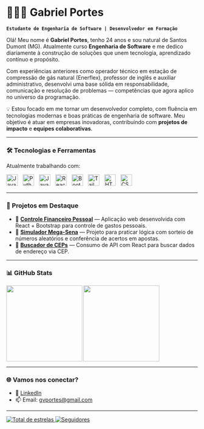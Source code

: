 # 👨🏻‍💻 Gabriel Portes

**`Estudante de Engenharia de Software | Desenvolvedor em Formação`**

Olá! Meu nome é **Gabriel Portes**, tenho 24 anos e sou natural de Santos Dumont (MG). Atualmente curso **Engenharia de Software** e me dedico diariamente à construção de soluções que unem tecnologia, aprendizado contínuo e propósito.

Com experiências anteriores como operador técnico em estação de compressão de gás natural (Enerflex), professor de inglês e auxiliar administrativo, desenvolvi uma base sólida em responsabilidade, comunicação e resolução de problemas — competências que agora aplico no universo da programação.

💡 Estou focado em me tornar um desenvolvedor completo, com fluência em tecnologias modernas e boas práticas de engenharia de software. Meu objetivo é atuar em empresas inovadoras, contribuindo com **projetos de impacto** e **equipes colaborativas**.

---

### 🛠️ Tecnologias e Ferramentas

Atualmente trabalhando com:

<img align="left" alt="Java" width="30px" style="padding-right: 10px;" src="https://cdn.jsdelivr.net/gh/devicons/devicon@latest/icons/java/java-original.svg"/>
<img align="left" alt="Python" width="30px" style="padding-right: 10px;" src="https://cdn.jsdelivr.net/gh/devicons/devicon@latest/icons/python/python-original.svg"/>
<img align="left" alt="JavaScript" width="30px" style="padding-right: 10px;" src="https://cdn.jsdelivr.net/gh/devicons/devicon@latest/icons/javascript/javascript-original.svg"/>
<img align="left" alt="React" width="30px" style="padding-right: 10px;" src="https://cdn.jsdelivr.net/gh/devicons/devicon@latest/icons/react/react-original.svg"/>
<img align="left" alt="Bootstrap" width="30px" style="padding-right: 10px;" src="https://cdn.jsdelivr.net/gh/devicons/devicon@latest/icons/bootstrap/bootstrap-original.svg"/>
<img align="left" alt="TailwindCSS" width="30px" style="padding-right: 10px;" src="https://cdn.jsdelivr.net/gh/devicons/devicon@latest/icons/tailwindcss/tailwindcss-original.svg"/>
<img align="left" alt="HTML" width="30px" style="padding-right: 10px;" src="https://cdn.jsdelivr.net/gh/devicons/devicon@latest/icons/html5/html5-original.svg"/>
<img align="left" alt="CSS" width="30px" style="padding-right: 10px;" src="https://cdn.jsdelivr.net/gh/devicons/devicon@latest/icons/css3/css3-original.svg"/>
<img align="left" alt="Git" width="0px" style="padding-right: 10px;" src="https://cdn.jsdelivr.net/gh/devicons/devicon@latest/icons/git/git-original.svg"/>

<br/>
<br/>

---

### 📂 Projetos em Destaque

- 🔹 [**Controle Financeiro Pessoal**](https://github.com/GVPortes/controle-financeiro) — Aplicação web desenvolvida com React + Bootstrap para controle de gastos pessoais.
- 🔹 [**Simulador Mega-Sena**](https://github.com/GVPortes/simulador-mega-sena) — Projeto para praticar lógica com sorteio de números aleatórios e conferência de acertos em apostas.
- 🔹 [**Buscador de CEPs**](https://github.com/GVPortes/buscador-cep) — Consumo de API com React para buscar dados de endereço via CEP.

---

### 📊 GitHub Stats

<p>
  <img 
    align="left" 
    height="200" 
    src="https://github-readme-stats.vercel.app/api?username=GVPortes&show_icons=true&theme=tokyonight&include_all_commits=true&locale=pt-br" 
  />

  <img 
    align="left" 
    height="200" 
    src="https://github-readme-stats.vercel.app/api/top-langs/?username=GVPortes&theme=tokyonight&layout=compact&custom_title=Tecnologias&langs_count=9" 
  />
</p>

<br/>
<br/>
<br/>
<br/>
<br/>
<br clear="both"/>

---

### 🌐 Vamos nos conectar?

- 💼 [LinkedIn](https://www.linkedin.com/in/gvportes)
- 📫 Email: gvportes@gmail.com

---

<p align="left">
    <a href="https://github.com/GVPortes?tab=repositories&sort=stargazers">
        <img 
            alt="Total de estrelas" 
            title="Total de estrelas GitHub" 
            src="https://custom-icon-badges.demolab.com/github/stars/GVPortes?color=55960c&style=for-the-badge&labelColor=488207&logo=star&label=estrelas"
        />
    </a>
    <a href="https://github.com/GVPortes?tab=followers">
        <img 
            alt="Seguidores" 
            title="Me siga no GitHub" 
            src="https://custom-icon-badges.demolab.com/github/followers/GVPortes?color=236ad3&labelColor=1155ba&style=for-the-badge&logo=github&label=Seguidores&logoColor=white"
        />
    </a>
</p>
